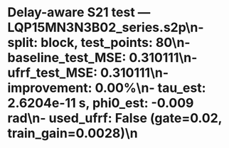 # Delay-aware S21 test — LQP15MN3N3B02_series.s2p\n- split: block, test_points: 80\n- baseline_test_MSE: 0.310111\n- ufrf_test_MSE: 0.310111\n- improvement: 0.00%\n- tau_est: 2.6204e-11 s, phi0_est: -0.009 rad\n- used_ufrf: False (gate=0.02, train_gain=0.0028)\n